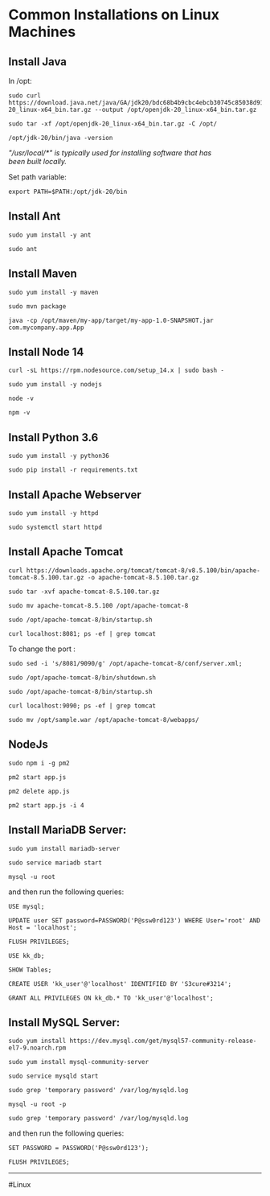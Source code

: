 # Common Installations on Linux Machines

## Install Java

In /opt:

```
sudo curl https://download.java.net/java/GA/jdk20/bdc68b4b9cbc4ebcb30745c85038d91d/36/GPL/openjdk-20_linux-x64_bin.tar.gz --output /opt/openjdk-20_linux-x64_bin.tar.gz
```

```
sudo tar -xf /opt/openjdk-20_linux-x64_bin.tar.gz -C /opt/
```

```
/opt/jdk-20/bin/java -version
```

_"/usr/local/*" is typically used for installing software that has been built locally._

Set path variable:

```
export PATH=$PATH:/opt/jdk-20/bin
```

## Install Ant

```
sudo yum install -y ant
```

```
sudo ant
```

## Install Maven

```
sudo yum install -y maven
```

```
sudo mvn package
```

```
java -cp /opt/maven/my-app/target/my-app-1.0-SNAPSHOT.jar com.mycompany.app.App
```

## Install Node 14

```
curl -sL https://rpm.nodesource.com/setup_14.x | sudo bash -
```

```
sudo yum install -y nodejs
```

```
node -v
```

```
npm -v
```

## Install Python 3.6

```
sudo yum install -y python36
```

```
sudo pip install -r requirements.txt
```

## Install Apache Webserver

```
sudo yum install -y httpd
```

```
sudo systemctl start httpd
```

## Install Apache Tomcat

```
curl https://downloads.apache.org/tomcat/tomcat-8/v8.5.100/bin/apache-tomcat-8.5.100.tar.gz -o apache-tomcat-8.5.100.tar.gz
```

```
sudo tar -xvf apache-tomcat-8.5.100.tar.gz
```

```
sudo mv apache-tomcat-8.5.100 /opt/apache-tomcat-8
```

```
sudo /opt/apache-tomcat-8/bin/startup.sh
```

```
curl localhost:8081; ps -ef | grep tomcat
```

To change the port :
  
```
sudo sed -i 's/8081/9090/g' /opt/apache-tomcat-8/conf/server.xml;
```  
  
```
sudo /opt/apache-tomcat-8/bin/shutdown.sh
```  

```
sudo /opt/apache-tomcat-8/bin/startup.sh
```  
  
```
curl localhost:9090; ps -ef | grep tomcat
```

```
sudo mv /opt/sample.war /opt/apache-tomcat-8/webapps/
```

## NodeJs

```
sudo npm i -g pm2
```

```
pm2 start app.js
```

```
pm2 delete app.js
```

```
pm2 start app.js -i 4
```

## Install MariaDB Server:

```
sudo yum install mariadb-server
```

```
sudo service mariadb start
```

```
mysql -u root
```

and then run the following queries:

```
USE mysql;
```

```
UPDATE user SET password=PASSWORD('P@ssw0rd123') WHERE User='root' AND Host = 'localhost';
```

```
FLUSH PRIVILEGES;
```

```
USE kk_db;
```

```
SHOW Tables;
```

```
CREATE USER 'kk_user'@'localhost' IDENTIFIED BY 'S3cure#3214';
```

```
GRANT ALL PRIVILEGES ON kk_db.* TO 'kk_user'@'localhost';
```

## Install MySQL Server:

```
sudo yum install https://dev.mysql.com/get/mysql57-community-release-el7-9.noarch.rpm
```

```
sudo yum install mysql-community-server
```

```
sudo service mysqld start
```

```
sudo grep 'temporary password' /var/log/mysqld.log
```

```
mysql -u root -p
```

```
sudo grep 'temporary password' /var/log/mysqld.log
```

and then run the following queries:

```
SET PASSWORD = PASSWORD('P@ssw0rd123');
```

```
FLUSH PRIVILEGES;
```


---
#Linux
